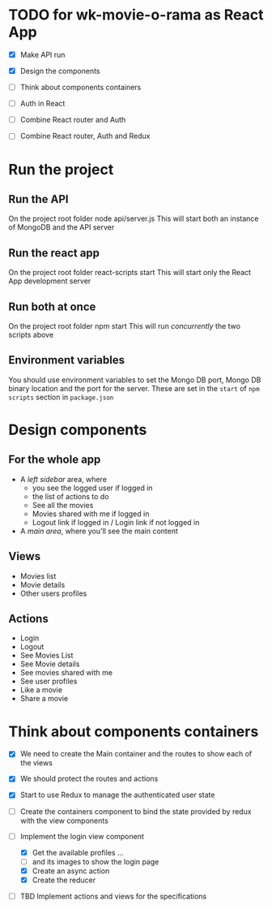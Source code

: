 # TODO for wk-movie-o-rama as React App

+ [X] Make API run
+ [X] Design the components
+ [ ] Think about components containers
+ [ ] Auth in React
+ [ ] Combine React router and Auth
+ [ ] Combine React router, Auth and Redux


# Run the project
## Run the API
On the project root folder
    node api/server.js
This will start both an instance of MongoDB and the API server
## Run the react app
On the project root folder 
    react-scripts start
This will start only the React App development server
## Run both at once
On the project root folder
    npm start
This will run _concurrently_ the two scripts above
## Environment variables
You should use environment variables to set the Mongo DB port, Mongo DB binary location and the port for the server. These are set in the ```start``` of ```npm scripts``` section in ```package.json```

# Design components
## For the whole app
 - A *left sidebar* area, where
    - you see the logged user if logged in
    - the list of actions to do
    - See all the movies
    - Movies shared with me if logged in
    - Logout link if logged in / Login link if not logged in
 - A *main area*, where you'll see the main content
 
## Views
- Movies list
- Movie details
- Other users profiles
## Actions
- Login
- Logout
- See Movies List
- See Movie details
- See movies shared with me
- See user profiles
- Like a movie
- Share a movie

# Think about components containers
- [X] We need to create the Main container and the routes to show each of the views
- [X] We should protect the routes and actions
- [X] Start to use Redux to manage the authenticated user state
- [ ] Create the containers component to bind the state provided by redux with the view components 
- [ ] Implement the login view component
	- [X] Get the available profiles ...
	- [ ] and its images to show the login page
	- [X] Create an async action
	- [X] Create the reducer

- [ ] TBD Implement actions and views for the specifications



